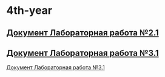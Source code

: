 # 4th-year  

[Документ Лабораторная работа №2.1](отчет_по_идхобд.docx)  
-
[Документ Лабораторная работа №3.1](ЛР_3-1_Муханова_АИ.pdf)  
-
[Документ Лабораторная работа №3.1](
Lab_3-1_MukhanovaA.md)  
